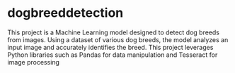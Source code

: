 # dogbreeddetection
This project is a Machine Learning model designed to detect dog breeds from images. Using a dataset of various dog breeds, the model analyzes an input image and accurately identifies the breed. This project leverages Python libraries such as Pandas for data manipulation and Tesseract for image processing
